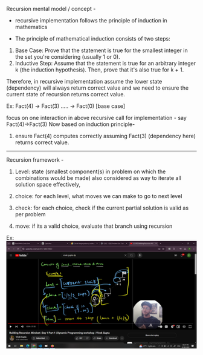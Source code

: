 Recursion mental model / concept - 

- recursive implementation follows the principle of induction in mathematics

- The principle of mathematical induction consists of two steps:

1. Base Case: Prove that the statement is true for the smallest integer in the set you're considering (usually 1 or 0).
2. Inductive Step: Assume that the statement is true for an arbitrary integer k (the induction hypothesis). Then, prove that it's also true for k + 1.


Therefore, in recursive implementation assume the lower state (dependency) will always return correct value and we need to ensure the current state of recursion returns correct value.

Ex:
Fact(4) -> Fact(3) ..... -> Fact(0) [base case]

focus on one interaction in above recursive call for implementation - say Fact(4)->Fact(3)
Now based on induction principle- 
1. ensure Fact(4) computes correctly assuming Fact(3) (dependency here) returns correct value.

-----------------------------------------------------------------------------------------------------------------

Recursion framework -

1. Level: state (smallest component(s) in problem on which the combinations would be made) also considered as way to iterate all solution space effectively,

2. choice: for each level, what moves we can make to go to next level  

3. check: for each choice, check if the current partial solution is valid as per problem

4. move: if its a valid choice, evaluate that branch using recursion 

Ex:  
 ![alt text](image.png)
